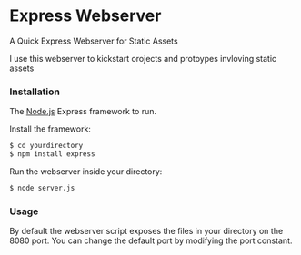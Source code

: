 # Express Webserver
A Quick Express Webserver for Static Assets

I use this webserver to kickstart orojects and protoypes invloving static assets
### Installation

The [Node.js](https://nodejs.org/) Express framework to run.

Install the framework:

```sh
$ cd yourdirectory
$ npm install express
```

Run the webserver inside your directory:
```sh
$ node server.js
```

### Usage

By default the webserver script exposes the files in your directory on the 8080 port.
You can change the default port by modifying the port constant.
